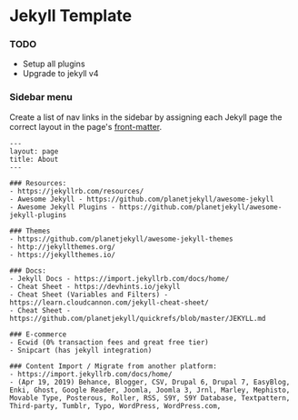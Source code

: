 # Jekyll Template 

### TODO
- Setup all plugins
- Upgrade to jekyll v4

### Sidebar menu

Create a list of nav links in the sidebar by assigning each Jekyll page the correct layout in the page's [front-matter](http://jekyllrb.com/docs/frontmatter/).

```
---
layout: page
title: About
---

### Resources:
- https://jekyllrb.com/resources/
- Awesome Jekyll - https://github.com/planetjekyll/awesome-jekyll
- Awesome Jekyll Plugins - https://github.com/planetjekyll/awesome-jekyll-plugins

### Themes
- https://github.com/planetjekyll/awesome-jekyll-themes
- http://jekyllthemes.org/
- https://jekyllthemes.io/

### Docs:
- Jekyll Docs - https://import.jekyllrb.com/docs/home/
- Cheat Sheet - https://devhints.io/jekyll
- Cheat Sheet (Variables and Filters) - https://learn.cloudcannon.com/jekyll-cheat-sheet/
- Cheat Sheet - https://github.com/planetjekyll/quickrefs/blob/master/JEKYLL.md

### E-commerce
- Ecwid (0% transaction fees and great free tier)
- Snipcart (has jekyll integration)

### Content Import / Migrate from another platform:
- https://import.jekyllrb.com/docs/home/
- (Apr 19, 2019) Behance, Blogger, CSV, Drupal 6, Drupal 7, EasyBlog, Enki, Ghost, Google Reader, Joomla, Joomla 3, Jrnl, Marley, Mephisto, Movable Type, Posterous, Roller, RSS, S9Y, S9Y Database, Textpattern, Third-party, Tumblr, Typo, WordPress, WordPress.com, 
